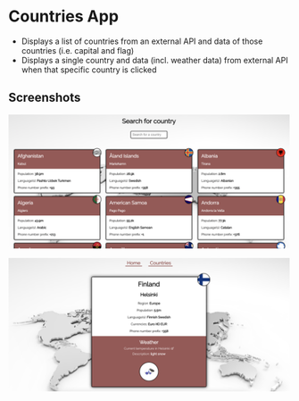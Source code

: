 # Countries App

- Displays a list of countries from an external API and data of those countries (i.e. capital and flag)
- Displays a single country and data (incl. weather data) from external API when that specific country is clicked

## Screenshots

![screenshot of countries list](screenshot-countries.png)

![screenshot of single country](screenshot-single.png)
